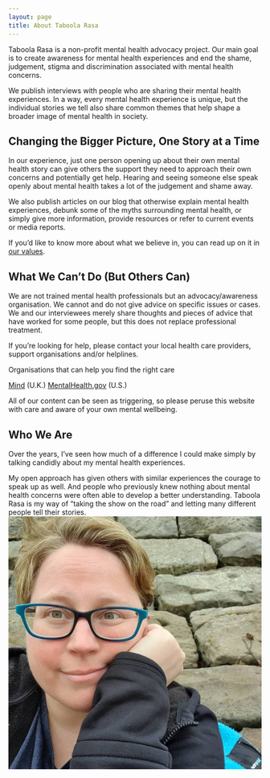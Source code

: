 ```yaml
---
layout: page
title: About Taboola Rasa
---
```


Taboola Rasa is a non-profit mental health advocacy project. Our main goal is to create awareness for mental health experiences and end the shame, judgement, stigma and discrimination associated with mental health concerns.

We publish interviews with people who are sharing their mental health experiences. In a way, every mental health experience is unique, but the individual stories we tell also share common themes that help shape a broader image of mental health in society.

## Changing the Bigger Picture, One Story at a Time
In our experience, just one person opening up about their own mental health story can give others the support they need to approach their own concerns and potentially get help. Hearing and seeing someone else speak openly about mental health takes a lot of the judgement and shame away.

We also publish articles on our blog that otherwise explain mental health experiences, debunk some of the myths surrounding mental health, or simply give more information, provide resources or refer to current events or media reports.

If you’d like to know more about what we believe in, you can read up on it in [our values](/values).

## What We Can’t Do (But Others Can)
We are not trained mental health professionals but an advocacy/awareness organisation. We cannot and do not give advice on specific issues or cases. We and our interviewees merely share thoughts and pieces of advice that have worked for some people, but this does not replace professional treatment.

If you’re looking for help, please contact your local health care providers, support organisations and/or helplines.

Organisations that can help you find the right care

[Mind](http://mind.org.uk/) (U.K.)
[MentalHealth.gov](https://www.mentalhealth.gov/get-help/) (U.S.)

All of our content can be seen as triggering, so please peruse this website with care and aware of your own mental wellbeing.

## Who We Are
Over the years, I’ve seen how much of a difference I could make simply by talking candidly about my mental health experiences.

My open approach has given others with similar experiences the courage to speak up as well. And people who previously knew nothing about mental health concerns were often able to develop a better understanding. Taboola Rasa is my way of “taking the show on the road” and letting many different people tell their stories.
![image](/assets/img/kai+avatar+copy.jpeg)
